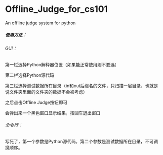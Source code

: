 # Offline_Judge_for_cs101
 An offline judge system for python

##### 使用方法：

###### GUI：

第一栏选择Python解释器位置（如果能正常使用则不要选）

第二栏选择Python源代码

第三栏选择测试数据所在目录（in和out后缀名的文件，只扫描一层目录，也就是说文件夹里面的文件夹的数据不会被考虑）

之后点击Offline Judge按钮即可

会弹出来一个黑色窗口显示结果，按回车退出窗口

###### 命令行：

写死了，第一个参数是Python源代码，第二个参数是测试数据所在目录，不可调换顺序。